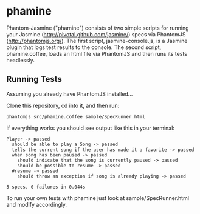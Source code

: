 ﻿phamine
=======

Phantom-Jasmine ("phamine") consists of two simple scripts for running your Jasmine (http://pivotal.github.com/jasmine/) specs via PhantomJS (http://phantomjs.org/).
The first script, jasmine-console.js, is a Jasmine plugin that logs test results to the console.
The second script, phamine.coffee, loads an html file via PhantomJS and then runs its tests headlessly.

Running Tests
-------------
Assuming you already have PhantomJS installed...

Clone this repository, cd into it, and then run:

	phantomjs src/phamine.coffee sample/SpecRunner.html

If everything works you should see output like this in your terminal:

	Player -> passed
	  should be able to play a Song -> passed
	  tells the current song if the user has made it a favorite -> passed
	  when song has been paused -> passed
		should indicate that the song is currently paused -> passed
		should be possible to resume -> passed
	  #resume -> passed
		should throw an exception if song is already playing -> passed

	5 specs, 0 failures in 0.044s

To run your own tests with phamine just look at sample/SpecRunner.html and modify accordingly.